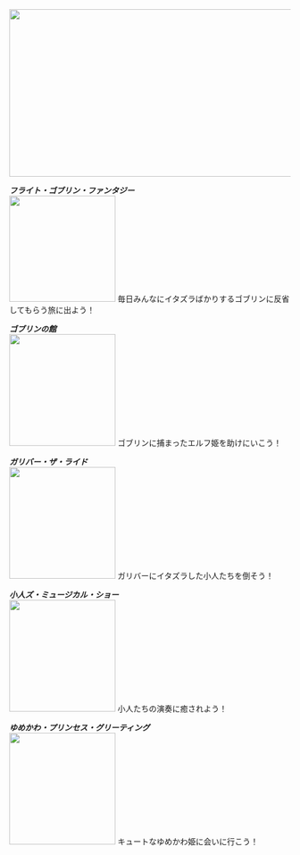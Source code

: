 <img src="fff.png" width="800" height="300"/>

***フライト・ゴブリン・ファンタジー***<br>
<img src="gob.png" width="190" height="190"/>
毎日みんなにイタズラばかりするゴブリンに反省してもらう旅に出よう！<br>

***ゴブリンの館***<br>
<img src="land.png" width="190" height="200"/>
ゴブリンに捕まったエルフ姫を助けにいこう！<br>

***ガリバー・ザ・ライド***<br>
<img src="ga.png" width="190" height="200"/>
ガリバーにイタズラした小人たちを倒そう！<br>

***小人ズ・ミュージカル・ショー***<br>
<img src="ko.png" width="190" height="200"/>
小人たちの演奏に癒されよう！<br>

***ゆめかわ・プリンセス・グリーティング***<br>
<img src="yume.png" width="190" height="200"/>
キュートなゆめかわ姫に会いに行こう！
